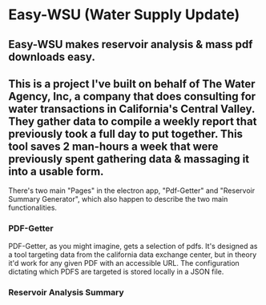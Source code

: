# Easy-WSU (Water Supply Update)

## Easy-WSU makes reservoir analysis & mass pdf downloads easy.
This is a project I've built on behalf of The Water Agency, Inc, a company that does consulting for water transactions in California's Central Valley. They gather data to compile a weekly report that previously took a full day to put together. This tool saves 2 man-hours a week that were previously spent gathering data & massaging it into a usable form.
---
There's two main "Pages" in the electron app, "Pdf-Getter" and "Reservoir Summary Generator", which also happen to describe the two main functionalities.

### PDF-Getter
PDF-Getter, as you might imagine, gets a selection of pdfs. It's designed as a tool targeting data from the california data exchange center, but in theory it'd work for any given PDF with an accessible URL. The configuration dictating which PDFS are targeted is stored locally in a JSON file.

### Reservoir Analysis Summary
